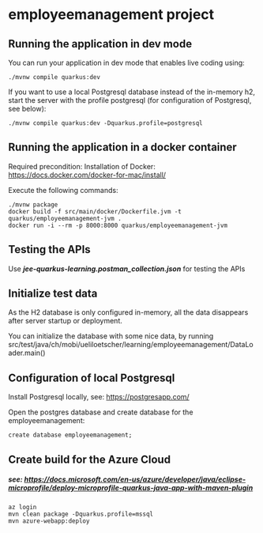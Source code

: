 # employeemanagement project

## Running the application in dev mode

You can run your application in dev mode that enables live coding using:
```shell script
./mvnw compile quarkus:dev
```

If you want to use a local Postgresql database instead of the in-memory h2, start the server with the profile postgresql (for configuration of Postgresql, see below):
```
./mvnw compile quarkus:dev -Dquarkus.profile=postgresql
````

## Running the application in a docker container

Required precondition: Installation of Docker: https://docs.docker.com/docker-for-mac/install/

Execute the following commands:
```
./mvnw package
docker build -f src/main/docker/Dockerfile.jvm -t quarkus/employeemanagement-jvm .
docker run -i --rm -p 8000:8000 quarkus/employeemanagement-jvm
```

## Testing the APIs
Use ***jee-quarkus-learning.postman_collection.json*** for testing the APIs

## Initialize test data
As the H2 database is only configured in-memory, all the data disappears after server startup or deployment.

You can initialize the database with some nice data, by running src/test/java/ch/mobi/ueliloetscher/learning/employeemanagement/DataLoader.main()

## Configuration of local Postgresql
Install Postgresql locally, see: https://postgresapp.com/

Open the postgres database and create database for the employeemanagement:
```
create database employeemanagement;
```
## Create build for the Azure Cloud
##### see: https://docs.microsoft.com/en-us/azure/developer/java/eclipse-microprofile/deploy-microprofile-quarkus-java-app-with-maven-plugin
```
az login
mvn clean package -Dquarkus.profile=mssql
mvn azure-webapp:deploy
```
